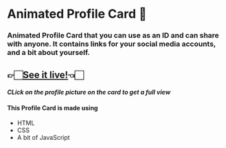 # Animated Profile Card 📑
### Animated Profile Card that you can use as an ID and can share with anyone. It contains links for your social media accounts, and a bit about yourself.

## 👉🏻[See it live!](https://proghead00.github.io/Animated-Profile-Card/)👈🏻
#### *CLick on the profile picture on the card to get a full view*
#### This Profile Card is made using 
- HTML
- CSS
- A bit of JavaScript


